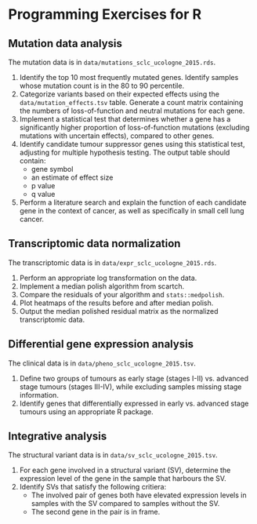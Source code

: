 # Programming Exercises for R

## Mutation data analysis

The mutation data is in `data/mutations_sclc_ucologne_2015.rds`.

1. Identify the top 10 most frequently mutated genes.
   Identify samples whose mutation count is in the 80 to 90 percentile.
2. Categorize variants based on their expected effects using the
   `data/mutation_effects.tsv` table.
   Generate a count matrix containing the numbers of loss-of-function
   and neutral mutations for each gene.
3. Implement a statistical test that determines whether a gene has a
   significantly higher proportion of loss-of-function mutations
   (excluding mutations with uncertain effects),
   compared to other genes.
4. Identify candidate tumour suppressor genes using this statistical test,
   adjusting for multiple hypothesis testing.
   The output table should contain:
     - gene symbol
     - an estimate of effect size
     - p value
     - q value
5. Perform a literature search and explain the function of each candidate
   gene in the context of cancer, as well as specifically in small cell 
   lung cancer.

## Transcriptomic data normalization

The transcriptomic data is in `data/expr_sclc_ucologne_2015.rds`.

1. Perform an appropriate log transformation on the data.
2. Implement a median polish algorithm from scartch.
3. Compare the residuals of your algorithm and `stats::medpolish`.
4. Plot heatmaps of the results before and after median polish.
5. Output the median polished residual matrix as the normalized transcriptomic data.

## Differential gene expression analysis

The clinical data is in `data/pheno_sclc_ucologne_2015.tsv`.

1. Define two groups of tumours as early stage (stages I-II) vs. advanced stage
   tumours (stages III-IV), while excluding samples missing stage information.
2. Identify genes that differentially expressed in early vs. advanced stage
   tumours using an appropriate R package.

## Integrative analysis

The structural variant data is in `data/sv_sclc_ucologne_2015.tsv`.

1. For each gene involved in a structural variant (SV), determine the expression 
   level of the gene in the sample that harbours the SV.
2. Identify SVs that satisfy the following critiera:
      - The involved pair of genes both have elevated expression levels
        in samples with the SV compared to samples without the SV.
      - The second gene in the pair is in frame.

